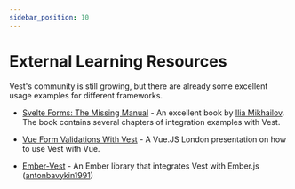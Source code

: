 ```yaml
---
sidebar_position: 10
---
```


# External Learning Resources

Vest's community is still growing, but there are already some excellent usage examples for different frameworks.

- [Svelte Forms: The Missing Manual](https://codechips.gumroad.com/l/svelte-forms) - An excellent book by [Ilia Mikhailov](https://twitter.com/codechips). The book contains several chapters of integration examples with Vest.

- [Vue Form Validations With Vest](https://portal.gitnation.org/contents/vue-form-validations-with-vest) - A Vue.JS London presentation on how to use Vest with Vue.

- [Ember-Vest](https://antonbavykin1991.github.io/ember-vest/) - An Ember library that integrates Vest with Ember.js ([antonbavykin1991](https://github.com/antonbavykin1991))
